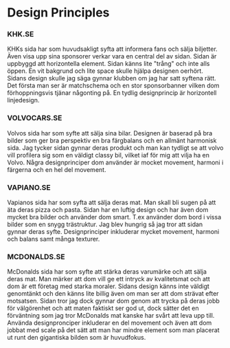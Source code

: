# Design Principles


### KHK.SE

KHKs sida har som huvudsakligt syfta att informera fans och sälja biljetter. Även visa upp sina sponsorer verkar vara en central del av sidan. Sidan är uppbyggd att horizontella element. Sidan känns lite "trång" och inte alls öppen. En vit bakgrund och lite space skulle hjälpa designen oerhört. Sidans design skulle jag säga gynnar klubben om jag har satt syftena rätt. Det första man ser är matchschema och en stor sponsorbanner vilken dom förhoppningsvis tjänar någonting på. En tydlig designprincip är horizontell linjedesign.


### VOLVOCARS.SE
Volvos sida har som syfte att sälja sina bilar. Designen är baserad på bra bilder som ger bra perspektiv en bra färgbalans och en allmänt harmonisk sida. Jag tycker sidan gynnar deras produkt och man kan tydligt se att volvo vill profilera sig som en väldigt classy bil, vilket iaf för mig att vilja ha en Volvo. Några designprinciper dom använder är mocket movement, harmoni i färgerna och en hel del movement.


### VAPIANO.SE
Vapianos sida har som syfta att sälja deras mat. Man skall bli sugen på att äta deras pizza och pasta. Sidan har en luftig design och har även dom mycket bra bilder och använder dom smart. T.ex använder dom bord i vissa bilder som en snygg trästruktur. Jag blev hungrig så jag tror att sidan gynnar deras syfte. Designprinciper inkluderar mycket movement, harmoni och balans samt många texturer.


### MCDONALDS.SE
McDonalds sida har som syfte att stärka deras varumärke och att sälja deras mat. Man märker att dom vill ge ett intryck av kvalitetsmat och att dom är ett företag med starka moraler. Sidans design känns inte väldigt genomtänkt och den känns lite billig även om man ser att dom strävat efter motsatsen. Sidan tror jag dock gynnar dom genom att trycka på deras jobb för välgörenhet och att maten faktiskt ser god ut, dock sätter det en förväntning som jag tror McDonalds mat kanske har svårt att leva upp till. Använda designpronciper inkluderar en del movement och även att dom jobbat med scale på det sätt att man har mindre element som man placerat ut runt den gigantiska bilden som är huvudfokus.

